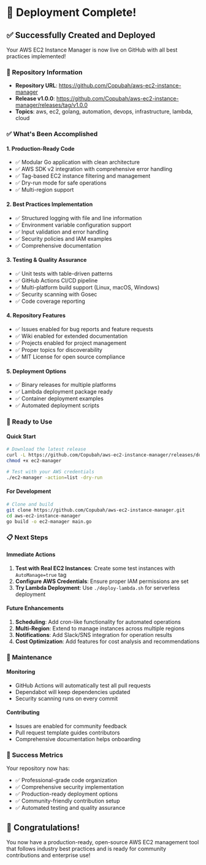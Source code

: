 # 🎉 Deployment Complete!

## ✅ Successfully Created and Deployed

Your AWS EC2 Instance Manager is now live on GitHub with all best practices implemented!

### 🔗 Repository Information
- **Repository URL**: https://github.com/Copubah/aws-ec2-instance-manager
- **Release v1.0.0**: https://github.com/Copubah/aws-ec2-instance-manager/releases/tag/v1.0.0
- **Topics**: aws, ec2, golang, automation, devops, infrastructure, lambda, cloud

### ✅ What's Been Accomplished

#### 1. Production-Ready Code
- ✅ Modular Go application with clean architecture
- ✅ AWS SDK v2 integration with comprehensive error handling
- ✅ Tag-based EC2 instance filtering and management
- ✅ Dry-run mode for safe operations
- ✅ Multi-region support

#### 2. Best Practices Implementation
- ✅ Structured logging with file and line information
- ✅ Environment variable configuration support
- ✅ Input validation and error handling
- ✅ Security policies and IAM examples
- ✅ Comprehensive documentation

#### 3. Testing & Quality Assurance
- ✅ Unit tests with table-driven patterns
- ✅ GitHub Actions CI/CD pipeline
- ✅ Multi-platform build support (Linux, macOS, Windows)
- ✅ Security scanning with Gosec
- ✅ Code coverage reporting

#### 4. Repository Features
- ✅ Issues enabled for bug reports and feature requests
- ✅ Wiki enabled for extended documentation
- ✅ Projects enabled for project management
- ✅ Proper topics for discoverability
- ✅ MIT License for open source compliance

#### 5. Deployment Options
- ✅ Binary releases for multiple platforms
- ✅ Lambda deployment package ready
- ✅ Container deployment examples
- ✅ Automated deployment scripts

### 🚀 Ready to Use

#### Quick Start
```bash
# Download the latest release
curl -L https://github.com/Copubah/aws-ec2-instance-manager/releases/download/v1.0.0/ec2-manager-linux-amd64 -o ec2-manager
chmod +x ec2-manager

# Test with your AWS credentials
./ec2-manager -action=list -dry-run
```

#### For Development
```bash
# Clone and build
git clone https://github.com/Copubah/aws-ec2-instance-manager.git
cd aws-ec2-instance-manager
go build -o ec2-manager main.go
```

### 📋 Next Steps

#### Immediate Actions
1. **Test with Real EC2 Instances**: Create some test instances with `AutoManage=true` tag
2. **Configure AWS Credentials**: Ensure proper IAM permissions are set
3. **Try Lambda Deployment**: Use `./deploy-lambda.sh` for serverless deployment

#### Future Enhancements
1. **Scheduling**: Add cron-like functionality for automated operations
2. **Multi-Region**: Extend to manage instances across multiple regions
3. **Notifications**: Add Slack/SNS integration for operation results
4. **Cost Optimization**: Add features for cost analysis and recommendations

### 🔧 Maintenance

#### Monitoring
- GitHub Actions will automatically test all pull requests
- Dependabot will keep dependencies updated
- Security scanning runs on every commit

#### Contributing
- Issues are enabled for community feedback
- Pull request template guides contributors
- Comprehensive documentation helps onboarding

### 🎯 Success Metrics

Your repository now has:
- ✅ Professional-grade code organization
- ✅ Comprehensive security implementation
- ✅ Production-ready deployment options
- ✅ Community-friendly contribution setup
- ✅ Automated testing and quality assurance

## 🌟 Congratulations!

You now have a production-ready, open-source AWS EC2 management tool that follows industry best practices and is ready for community contributions and enterprise use!